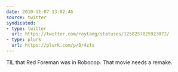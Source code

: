 ```yaml
---
date: 2010-11-07 13:02:46
source: twitter
syndicated:
- type: twitter
  url: https://twitter.com/roytang/statuses/1258257825923072/
- type: plurk
  url: https://plurk.com/p/8r4zfs
---
```


TIL that Red Foreman was in Robocop. That movie needs a remake.